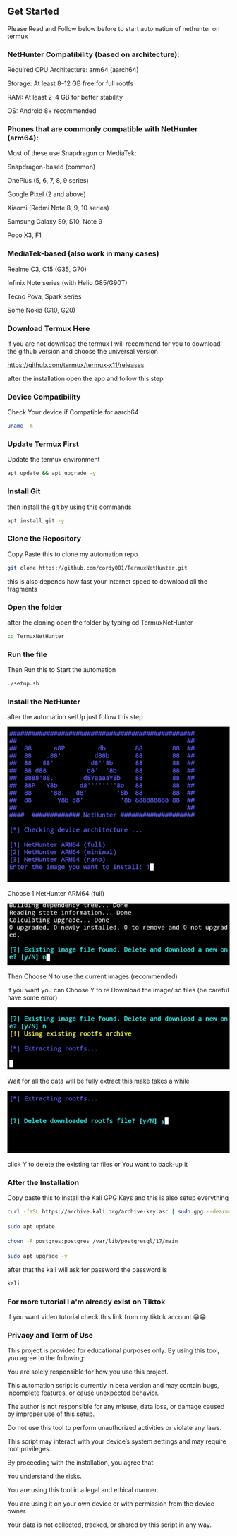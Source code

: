 ## Get Started

Please Read and Follow below before to start automation of nethunter on termux

### NetHunter Compatibility (based on architecture):

Required CPU Architecture: arm64 (aarch64)

Storage: At least 8–12 GB free for full rootfs

RAM: At least 2–4 GB for better stability

OS: Android 8+ recommended

### Phones that are commonly compatible with NetHunter (arm64):

Most of these use Snapdragon or MediaTek:

Snapdragon-based (common)

OnePlus (5, 6, 7, 8, 9 series)

Google Pixel (2 and above)

Xiaomi (Redmi Note 8, 9, 10 series)

Samsung Galaxy S9, S10, Note 9

Poco X3, F1


### MediaTek-based (also work in many cases)

Realme C3, C15 (G35, G70)

Infinix Note series (with Helio G85/G90T)

Tecno Pova, Spark series

Some Nokia (G10, G20)

### Download Termux Here 
if you are not download the termux I will recommend for you to download the github version and choose the universal version

https://github.com/termux/termux-x11/releases

after the installation open the app and follow this step

### Device Compatibility

Check Your device if Compatible for aarch64

```sh
uname -m
```

### Update Termux First
Update the termux environment
```sh
apt update && apt upgrade -y

```
### Install Git
then install the git by using this commands
```sh
apt install git -y

```
### Clone the Repository 
Copy Paste this to clone my automation repo
```sh
git clone https://github.com/cordy001/TermuxNetHunter.git

```
this is also depends how fast your internet speed to download all the fragments
### Open the folder
after the cloning open the folder by typing cd TermuxNetHunter
```sh
cd TermuxNetHunter

```
### Run the file
Then Run this to Start the automation
```sh
./setup.sh

```

### Install the NetHunter
after the automation setUp just follow this step

![data_005](assets/data_005.jpg)

Choose 1 NetHunter ARM64 (full)

![data_005](assets/data_004.jpg)

Then Choose N to use the current images (recommended)

if you want you can Choose Y to re Download the image/iso files (be careful have some error)

![data_005](assets/data_003.jpg)

Wait for all the data will be fully extract this make takes a while

![data_005](assets/data_002.jpg)

click Y to delete the existing tar files or You want to back-up it

### After the Installation 
Copy paste this to install the Kali GPG Keys and this is also setup everything 

```sh
curl -fsSL https://archive.kali.org/archive-key.asc | sudo gpg --dearmor -o /etc/apt/trusted.gpg.d/kali-archive.gpg

sudo apt update

chown -R postgres:postgres /var/lib/postgresql/17/main

sudo apt upgrade -y
```
after that the kali will ask for password the password is 
```sh
kali
```
### For more tutorial I a'm already exist on Tiktok

if you want video tutorial check this link from my tiktok account 😁😁

### Privacy and Term of Use

This project is provided for educational purposes only. By using this tool, you agree to the following:

You are solely responsible for how you use this project.

This automation script is currently in beta version and may contain bugs, incomplete features, or cause unexpected behavior.

The author is not responsible for any misuse, data loss, or damage caused by improper use of this setup.

Do not use this tool to perform unauthorized activities or violate any laws.

This script may interact with your device’s system settings and may require root privileges.


By proceeding with the installation, you agree that:

You understand the risks.

You are using this tool in a legal and ethical manner.

You are using it on your own device or with permission from the device owner.


Your data is not collected, tracked, or shared by this script in any way.
